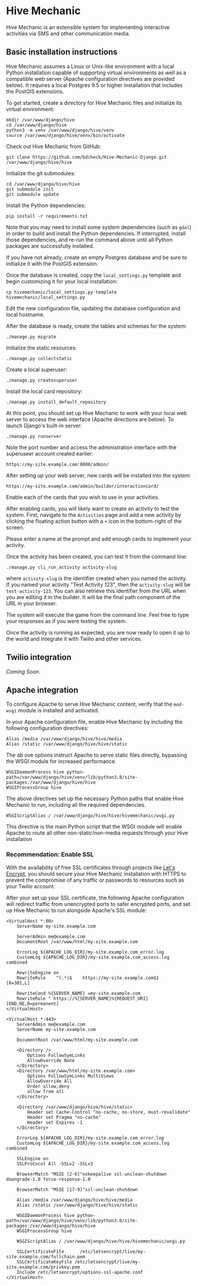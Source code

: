 # Hive Mechanic

Hive Mechanic is an extensible system for implementing interactive activities via SMS and other communication media.

## Basic installation instructions

Hive Mechanic assumes a Linux or Unix-like environment with a local Python installation capable of supporting virtual environments as well as a compatible web server (Apache configuration directives are provided below). It requires a local Postgres 9.5 or higher installation that includes the PostGIS extensions.

To get started, create a directory for Hive Mechanic files and initialize its virtual environment:

    mkdir /var/www/django/hive
    cd /var/www/django/hive
    python3 -m venv /var/www/django/hive/venv
    source /var/www/django/hive/venv/bin/activate

Check out Hive Mechanic from GitHub:

    git clone https://github.com/bdcheck/Hive-Mechanic-Django.git /var/www/django/hive/hive

Initialize the git submodules:

    cd /var/www/django/hive/hive
    git submodule init
    git submodule update

Install the Python dependencies:

    pip install -r requirements.txt

Note that you may need to install some system dependencies (such as `gdal`) in order to build and install the Python dependencies. If interrupted, install those dependencies, and re-run the command above until all Python packages are successfully installed.

If you have not already, create an empty Postgres database and be sure to initialize it with the PostGIS extension.

Once the database is created, copy the `local_settings.py` template and begin customizing it for your local installation:

    cp hivemechanic/local_settings.py-template hivemechanic/local_settings.py

Edit the new configuration file, updating the database configuration and local hostname.

After the database is ready, create the tables and schemas for the system:

    ./manage.py migrate

Initialize the static resources:

    ./manage.py collectstatic

Create a local superuser:

    ./manage.py createsuperuser

Install the local card repository:

    ./manage.py install_default_repository

At this point, you should set up Hive Mechanic to work with your local web server to access the web interface (Apache directions are below). To launch Django's built-in server:

    ./manage.py runserver
    
Note the port number and access the administration interface with the superuseer account created earlier:

    https://my-site.example.com:8000/admin/

After setting up your web server, new cards will be installed into the system:

    https://my-site.example.com/admin/builder/interactioncard/

Enable each of the cards that you wish to use in your activities.

After enabling cards, you will likely want to create an activity to test the system. First, navigate to the `Activities` page and add a new activity by clicking the floating action button with a `+` icon in the bottom-right of the screen.

Please enter a name at the prompt and add enough cards to implement your activity.

Once the activity has been created, you can test it from the command line:

    ./manage.py cli_run_activity activity-slug

where `activity-slug` is the identifier created when you named the activity. If you named your activity "Test Activity 123", then the `activity-slug` will be `test-activity-123`. You can also retrieve this identifier from the URL when you are editing it in the builder. It will be the final path component of the URL in your browser.

The system will execute the game from the command line. Feel free to type your responses as if you were texting the system.

Once the activity is running as expected, you are now ready to open it up to the world and integrate it with Twilio and other services.

## Twilio integration

*Coming Soon.*

## Apache integration

To configure Apache to serve Hive Mechanic content, verify that the `mod-wsgi` module is installed and activated.

In your Apache configuration file, enable Hive Mechanic by including the following configuration directives:

    Alias /media /var/www/django/hive/hive/media
    Alias /static /var/www/django/hive/hive/static

The ab ove options instruct Apache to serve static files directly, bypassing the WSGI module for increased performance.

    WSGIDaemonProcess hive python-path=/var/www/django/hive/venv/lib/python3.8/site-packages:/var/www/django/hive/hive
    WSGIProcessGroup hive

The above directives set up the necessary Python paths that enable Hive Mechanic to run, including all the required dependencies.

    WSGIScriptAlias / /var/www/django/hive/hive/hivemechanic/wsgi.py
    
This directive is the main Python script that the WSGI module will enable Apache to route all other non-static/non-media requests through your Hive installation

### Recommendation: Enable SSL

With the availability of free SSL certificates through projects like [Let's Encrypt](https://letsencrypt.org/), you should secure your Hive Mechanic installation with HTTPS to prevent the compromise of any traffic or passwords to resources such as your Twilio account. 

After your set up your SSL certificate, the following Apache configuration will redirect traffic from unencrypted ports to safer encrypted ports, and set up Hive Mechanic to run alongside Apache's SSL module:

	<VirtualHost *:80>
		ServerName my-site.example.com
		
		ServerAdmin me@example.com
		DocumentRoot /var/www/html/my-site.example.com
		
		ErrorLog ${APACHE_LOG_DIR}/my-site.example.com_error.log
		CustomLog ${APACHE_LOG_DIR}/my-site.example.com_access.log combined
		
		RewriteEngine on
		RewriteRule    ^(.*)$    https://my-site.example.com$1    [R=301,L]
		
		RewriteCond %{SERVER_NAME} =my-site.example.com
		RewriteRule ^ https://%{SERVER_NAME}%{REQUEST_URI} [END,NE,R=permanent]
	</VirtualHost>
    
	<VirtualHost *:443>
		ServerAdmin me@example.com
		ServerName my-site.example.com
		
		DocumentRoot /var/www/html/my-site.example.com
		
		<Directory />
			Options FollowSymLinks
			AllowOverride None
		</Directory>
		<Directory /var/www/html/my-site.example.com>
			Options FollowSymLinks MultiViews
			AllowOverride All
			Order allow,deny
			allow from all
		</Directory>
		
		<Directory /var/www/django/hive/hive/static>
			Header set Cache-Control "no-cache, no-store, must-revalidate"
			Header set Pragma "no-cache"
			Header set Expires -1
		</Directory>
		
		ErrorLog ${APACHE_LOG_DIR}/my-site.example.com_error.log
		CustomLog ${APACHE_LOG_DIR}/my-site.example.com_access.log combined
		
		SSLEngine on
		SSLProtocol All -SSLv2 -SSLv3
		
		BrowserMatch "MSIE [2-6]"nokeepalive ssl-unclean-shutdown downgrade-1.0 force-response-1.0
		
		BrowserMatch "MSIE [17-9]"ssl-unclean-shutdown
		
		Alias /media /var/www/django/hive/hive/media
		Alias /static /var/www/django/hive/hive/static
		
		WSGIDaemonProcess hive python-path=/var/www/django/hive/venv/lib/python3.8/site-packages:/var/www/django/hive/hive
		WSGIProcessGroup hive
		
		WSGIScriptAlias / /var/www/django/hive/hive/hivemechanic/wsgi.py
		
		SSLCertificateFile      /etc/letsencrypt/live/my-site.example.com/fullchain.pem
		SSLCertificateKeyFile /etc/letsencrypt/live/my-site.example.com/privkey.pem
		Include /etc/letsencrypt/options-ssl-apache.conf
	</VirtualHost>

